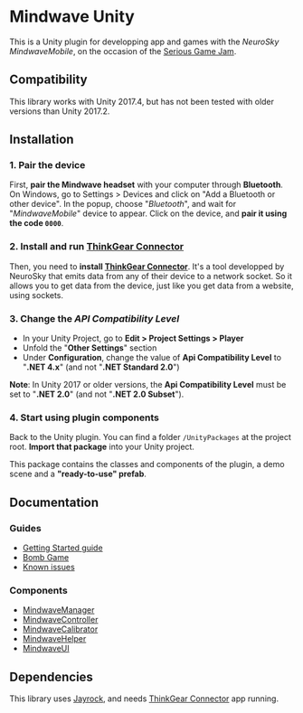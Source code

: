 # Mindwave Unity

This is a Unity plugin for developping app and games with the *NeuroSky MindwaveMobile*, on the occasion of the [Serious Game Jam](https://www.eventbrite.fr/e/34697918408).

## Compatibility

This library works with Unity 2017.4, but has not been tested with older versions than Unity 2017.2.

## Installation

### 1. Pair the device

First, **pair the Mindwave headset** with your computer through **Bluetooth**. On Windows, go to Settings > Devices and click on "Add a Bluetooth or other device". In the popup, choose "*Bluetooth*", and wait for "*MindwaveMobile*" device to appear. Click on the device, and **pair it using the code `0000`**.

### 2. Install and run [ThinkGear Connector](http://developer.neurosky.com/docs/doku.php?id=thinkgear_connector_tgc)

Then, you need to **install [ThinkGear Connector](http://developer.neurosky.com/docs/doku.php?id=thinkgear_connector_tgc)**. It's a tool developped by NeuroSky that emits data from any of their device to a network socket. So it allows you to get data from the device, just like you get data from a website, using sockets.

### 3. Change the *API Compatibility Level*

* In your Unity Project, go to **Edit > Project Settings > Player**
* Unfold the "**Other Settings**" section
* Under **Configuration**, change the value of **Api Compatibility Level** to "**.NET 4.x**" (and not "**.NET Standard 2.0**")

**Note**: In Unity 2017 or older versions, the **Api Compatibility Level** must be set to "**.NET 2.0**" (and not "**.NET 2.0 Subset**").

### 4. Start using plugin components

Back to the Unity plugin. You can find a folder `/UnityPackages` at the project root. **Import that package** into your Unity project.

This package contains the classes and components of the plugin, a demo scene and a **"ready-to-use" prefab**.

## Documentation

### Guides

* [Getting Started guide](./Documentation/GettingStarted.md)
* [Bomb Game](./Documentation/BombGame.md)
* [Known issues](./Documentation/KnownIssues.md)

### Components

* [MindwaveManager](./Documentation/MindwaveManager.md)
* [MindwaveController](./Documentation/MindwaveController.md)
* [MindwaveCalibrator](./Documentation/MindwaveCalibrator.md)
* [MindwaveHelper](./Documentation/MindwaveHelper.md)
* [MindwaveUI](./Documentation/MindwaveUI.md)

## Dependencies

This library uses [Jayrock](https://github.com/atifaziz/Jayrock), and needs [ThinkGear Connector](http://developer.neurosky.com/docs/doku.php?id=thinkgear_connector_tgc) app running.